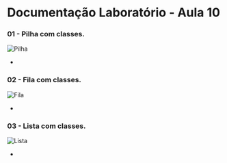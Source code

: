 # Documentação Laboratório - Aula 10

### 01 - Pilha com classes.

![Pilha](https://user-images.githubusercontent.com/97108963/207882584-f3c3875a-5825-4046-a118-74b2c87472c6.PNG)

* 

### 02 - Fila com classes.

![Fila](https://user-images.githubusercontent.com/97108963/207882590-aee2c0c6-7555-424f-9008-09946d03246e.PNG)

* 

### 03 - Lista com classes.

![Lista](https://user-images.githubusercontent.com/97108963/207882587-2738062e-1fa2-46bd-82d3-1b9855143705.PNG)

* 
